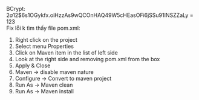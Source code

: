 BCrypt: $2a$12$6s1OGykfx.oiHzzAs9wQCOnHAQ49W5cHEasOFi6jSSu91INSZZaLy = 123<br>
Fix lỗi k tìm thấy file pom.xml:<br>
  1. Right click on the project
  2. Select menu Properties
  3. Click on Maven item in the list of left side
  4. Look at the right side and removing pom.xml from the box
  6. Apply & Close
  7. Maven -> disable maven nature
  8. Configure -> Convert to maven project
  9. Run As -> Maven clean
  10. Run As -> Maven install
